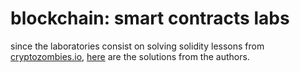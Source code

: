 # blockchain: smart contracts labs



since the laboratories consist on solving solidity lessons from [cryptozombies.io](https://cryptozombies.io/en/course), [here](https://github.com/CryptozombiesHQ/cryptozombies-lesson-code) are the solutions from the authors.


